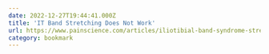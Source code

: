 ```yaml
---
date: 2022-12-27T19:44:41.000Z
title: 'IT Band Stretching Does Not Work'
url: https://www.painscience.com/articles/iliotibial-band-syndrome-stretch.php
category: bookmark
---
```

